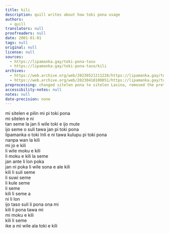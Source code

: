 ```yaml
---
title: kili
description: quill writes about how toki pona usage
authors:
  - quill
translators: null
proofreaders: null
date: 2001-01-01
tags: null
original: null
license: null
sources:
  - https://lipamanka.gay/toki-pona-taso
  - https://lipamanka.gay/toki-pona-taso/kili
archives:
  - https://web.archive.org/web/20230521211226/https://lipamanka.gay/toki-pona-taso
  - https://web.archive.org/web/20230418100051/https://lipamanka.gay/toki-pona-taso/kili
preprocessing: changed sitelen pona to sitelen Lasina, removed the pretty whitespace
accessibility-notes: null
notes: null
date-precision: none
---
```


mi sitelen e pilin mi pi toki pona  
mi sitelen e ni  
tan seme la jan li wile toki e ijo mute  
ijo seme o suli tawa jan pi toki pona  
lipamanka o toki Inli e ni tawa kulupu pi toki pona  
nanpa wan la kili  
mi jo e kili  
li wile moku e kili  
li moku e kili la seme  
jan ante li lon poka  
jan ni poka li wile sona e ale kili  
kili li suli seme  
li suwi seme  
li kule seme  
li seme  
kili li seme a  
ni li lon  
ijo taso suli li pona ona mi  
kili li pona tawa mi  
mi moku e kili  
kili li seme  
ike a mi wile ala toki e kili
